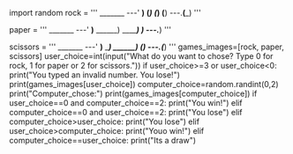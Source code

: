 import random
rock = '''
    _______
---'   ____)
      (_____)
      (_____)
      (____)
---.__(___)
'''

paper = '''
    _______
---'   ____)____
          ______)
          _______)
         _______)
---.__________)
'''

scissors = '''
    _______
---'   ____)____
          ______)
       __________)
      (____)
---.__(___)
'''
games_images=[rock, paper, scissors]
user_choice=int(input("What do you want to chose? Type 0 for rock, 1 for paper or 2 for scissors."))
if user_choice>=3 or user_choice<0:
  print("You typed an invalid number. You lose!")
print(games_images[user_choice])
computer_choice=random.randint(0,2)
print("Computer_chose:")
print(games_images[computer_choice])
if user_choice==0 and computer_choice==2:
  print("You win!")
elif computer_choice==0 and user_choice==2:
  print("You lose")
elif computer_choice>user_choice:
  print("You lose")
elif user_choice>computer_choice:
  print("Youo win!")
elif computer_choice==user_choice:
  print("Its a draw")      
